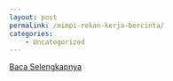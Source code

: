 ```yaml
---
layout: post
permalink: /mimpi-rekan-kerja-bercinta/
categories:
    - Uncategorized
---
```


[Baca Selengkapnya](/05)
